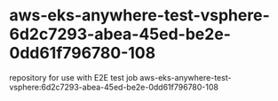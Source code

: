 # aws-eks-anywhere-test-vsphere-6d2c7293-abea-45ed-be2e-0dd61f796780-108
repository for use with E2E test job aws-eks-anywhere-test-vsphere:6d2c7293-abea-45ed-be2e-0dd61f796780-108
